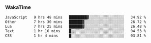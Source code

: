 ### WakaTime

<!--START_SECTION:waka-->

```txt
JavaScript   9 hrs 48 mins   ████████▓░░░░░░░░░░░░░░░░   34.92 %
Other        7 hrs 30 mins   ██████▓░░░░░░░░░░░░░░░░░░   26.72 %
Lua          7 hrs 25 mins   ██████▓░░░░░░░░░░░░░░░░░░   26.48 %
Text         1 hr 16 mins    █░░░░░░░░░░░░░░░░░░░░░░░░   04.53 %
CSS          1 hr 4 mins     █░░░░░░░░░░░░░░░░░░░░░░░░   03.81 %
```

<!--END_SECTION:waka-->
